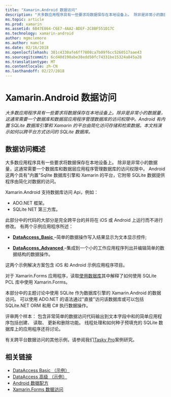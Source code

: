 ```yaml
---
title: "Xamarin.Android 数据访问"
description: "大多数应用程序具有一些要求将数据保存在本地设备上。 除非是非常小的数据量，这通常需要一个数据库和数据层应用程序管理数据库的访问权限中。  Android 有内置 SQLite 数据库引擎和 Xamarin 的平台由简化访问存储和检索数据。 本文档演示如何以跨平台方式访问的 SQLite 数据库。"
ms.topic: article
ms.prod: xamarin
ms.assetid: 6B47E864-C6E7-4AA2-8DEF-2C8BF551D17C
ms.technology: xamarin-android
author: mgmclemore
ms.author: mamcle
ms.date: 02/16/2018
ms.openlocfilehash: 301c4330afe6ff7808ca7b09f6cc5260517aae43
ms.sourcegitcommit: 6cd40d190abe38edd50fc74331be15324a845a28
ms.translationtype: MT
ms.contentlocale: zh-CN
ms.lasthandoff: 02/27/2018
---
```

# <a name="xamarinandroid-data-access"></a>Xamarin.Android 数据访问

_大多数应用程序具有一些要求将数据保存在本地设备上。除非是非常小的数据量，这通常需要一个数据库和数据层应用程序管理数据库的访问权限中。Android 有内置 SQLite 数据库引擎和 Xamarin 的平台由简化访问存储和检索数据。本文档演示如何以跨平台方式访问的 SQLite 数据库。_

## <a name="data-access-overview"></a>数据访问概述

大多数应用程序具有一些要求将数据保存在本地设备上。 除非是非常小的数据量，这通常需要一个数据库和数据层应用程序管理数据库的访问权限中。 Android 这两个具有"内置"Sqlite 数据库引擎和 Xamarin 的平台，它附带 SQLite 数据提供程序由简化对数据的访问。

Xamarin.Android 支持数据库访问 Api，例如：

-  ADO.NET 框架。
-  SQLite NET 第三方库。

此部分中的代码的大部分是完全跨平台的并将在 iOS 或 Android 上运行而不进行修改。 有两个示例应用程序所述：

-  [**DataAccess_Basic** ](https://github.com/xamarin/mobile-samples/tree/master/DataAccess/Basic) &ndash;简单的数据操作写入结果显示为文本显示控件;

-  [**DataAccess_Advanced** ](https://github.com/xamarin/mobile-samples/tree/master/DataAccess/Advanced) &ndash;集成到一个小的工作应用程序列出并编辑简单的数据结构的数据操作。

这两个示例解决方案包含 iOS 和 Android 示例应用程序项目。

对于 Xamarin.Forms 应用程序，读取[使用数据库](~/xamarin-forms/app-fundamentals/databases.md)其中解释了如何使用 SQLite PCL 库中使用 Xamarin.Forms。

本部分中的主题讨论中使用 SQLite 作为数据库引擎的 Xamarin.Android 的数据访问。 可以使用 ADO.NET 的语法通过"直接"访问该数据库或可以包括 SQLite.NET ORM 和用 C# 执行数据操作。

评审两个样本： 包含非常简单的数据访问代码输出到文本字段中和的简单应用程序包括创建、 读取、 更新和删除功能。 线程处理和如何种子预填充的 SQLite 数据库上的应用程序还将讨论。

有关跨平台数据访问的其他示例，请参阅我们[Tasky Pro](~/cross-platform/app-fundamentals/building-cross-platform-applications/case-study-tasky.md)案例研究。


## <a name="related-links"></a>相关链接

- [DataAccess Basic （示例）](https://github.com/xamarin/mobile-samples/tree/master/DataAccess/Basic)
- [DataAccess 高级 （示例）](https://github.com/xamarin/mobile-samples/tree/master/DataAccess/Advanced)
- [Android 数据配方](https://developer.xamarin.com/recipes/android/data/)
- [Xamarin.Forms 数据访问](~/xamarin-forms/app-fundamentals/databases.md)
